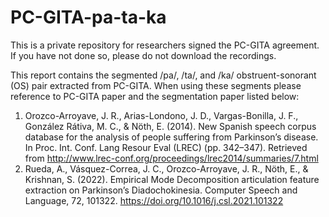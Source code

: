 # PC-GITA-pa-ta-ka

This is a private repository for researchers signed the PC-GITA agreement. If you have not done so, please do not download the recordings. 


This report contains the segmented /pa/, /ta/, and /ka/ obstruent-sonorant (OS) pair extracted from PC-GITA. When using these segments please reference to PC-GITA paper and the segmentation paper listed below:

1. Orozco-Arroyave, J. R., Arias-Londono, J. D., Vargas-Bonilla, J. F., González Rátiva, M. C., & Nöth, E. (2014). New Spanish speech corpus database for the analysis of people suffering from Parkinson’s disease. In Proc. Int. Conf. Lang Resour Eval (LREC) (pp. 342–347). Retrieved from http://www.lrec-conf.org/proceedings/lrec2014/summaries/7.html
2. Rueda, A., Vásquez-Correa, J. C., Orozco-Arroyave, J. R., Nöth, E., & Krishnan, S. (2022). Empirical Mode Decomposition articulation feature extraction on Parkinson’s Diadochokinesia. Computer Speech and Language, 72, 101322. https://doi.org/10.1016/j.csl.2021.101322

